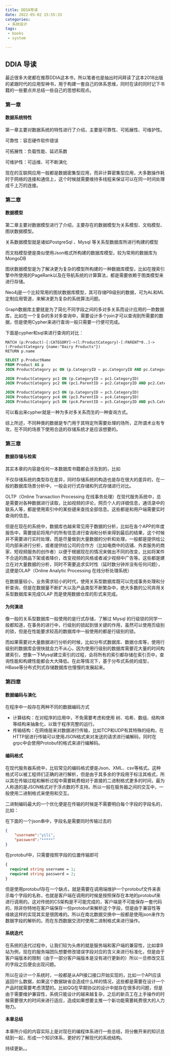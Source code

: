 ```yaml
---
title: DDIA导读
date: 2022-05-02 15:55:33
categories: 
 - 系统设计
tags: 
 - books
 - system

---
```


## DDIA 导读

最近很多大佬都在推荐DDIA这本书，所以笔者也是抽出时间拜读了这本2018出版的紧跟时代的应用型神书，用于构建一套自己的体系思维，同时在读的同时记下书籍的一些要点并总结一些自己的思想和观点。

### 第一章

#### 数据系统特性

第一章主要对数据系统的特性进行了介绍，主要是可靠性、可拓展性、可维护性。

可靠性：容忍硬件软件错误

可拓展性：负载性能、延迟系数

可维护性：可运维、可不断演化



现在的互联网应用一般都是数据密集型应用，而非计算密集型应用，大多数操作耗时于网络的连接和通信上，这个时候就需要维持多线程来保证可以在同一时间处理成千上万的连接。

### 第二章

#### 数据模型

第二章主要对数据模型进行了介绍，主要存在的数据模型为关系模型、文档模型、图状数据模型。

关系数据模型就是诸如PostgreSql 、Mysql 等关系型数据库所进行构建的模型

而文档模型便是类似使用Json格式所构建的数据库模型，较为常用的数据库为MongoDB

图状数据模型是为了解决更为复杂的模型所构建的一种数据库模型，比如在搜索引擎中所使用的PageRank以及在导航系统的计算算法，都是需要依赖于图类模型来进行存储。



Neo4j是一个比较常用的图状数据库模型，其可存储PB级别的数据，可为AL和ML定制应用管道，来解决更为复杂的系统算法问题。

Graph数据库主要就是为了简化不同字段之间的多对多关系而设计应用的一款数据库，比如在一个复杂的多对多查询中，需要设计多个join才可以查询到所需要的数据，但是使用Cypher来进行查询一般只需要一行便可完成。

下面是cypher和sql来进行查询的对比：

```cypher
MATCH (p:Product)-[:CATEGORY]->(l:ProductCategory)-[:PARENT*0..]->(:ProductCategory {name:"Dairy Products"})
RETURN p.name
```

```sql
SELECT p.ProductName
FROM Product AS p
JOIN ProductCategory pc ON (p.CategoryID = pc.CategoryID AND pc.CategoryName = "Dairy Products")

JOIN ProductCategory pc1 ON (p.CategoryID = pc1.CategoryID)
JOIN ProductCategory pc2 ON (pc1.ParentID = pc2.CategoryID AND pc2.CategoryName = "Dairy Products")

JOIN ProductCategory pc3 ON (p.CategoryID = pc3.CategoryID)
JOIN ProductCategory pc4 ON (pc3.ParentID = pc4.CategoryID)
JOIN ProductCategory pc5 ON (pc4.ParentID = pc5.CategoryID AND pc5.CategoryName = "Dairy Products");
```

可以看出来cypher就是一种为多对多关系而生的一种查询方式。

综上所述，不同种类的数据是专门用于其特定所需要处理的场所，正所谓术业有专攻，在不同的场景下使用合适的存储系统才是应该想要的。

### 第三章

#### 数据存储与检索

其实本章的内容是任何一本数据库书籍都会涉及到的，比如

不仅存储系统的类型存在差异，同时存储系统的构造也是存在很大的差异的，在一般的数据库场景分析中，一般会对行式存储和列式存储进行对比。

OLTP（Online Transaction Processing 在线事务处理）在现代服务系统中，总是需要对各种数据进行读取，比如视频的评论，网页个人的详细信息，通讯录中的联系人等，都是使用索引中的某些键来查找全部信息。这些都是和用户端需要实时查询的信息。

但是在现在的系统中，数据库也越来常见用于数据的分析，比如在各个APP的年度报告中，需要提前将用户的所有信息进行查询和分析来得到最后的结果，这个时候并不需要进行实时处理，而是尽量做到大量数据的分析和处理，一般都是提供给公司内部来进行分析，或者提供给公司的合作方（比如电商中的店铺、外卖服务的商家、短视频服务的创作者）以便于根据现在的情况来做出不同的改变，比如将某件不合适的商品下架或者降价，改变视频的风格或者减少视频中广告等。这些都是建立在对大量数据的分析，同时不需要追求实时性（延时数分钟并没有任何问题），这便是OLAP（Online Analytic Processing 在线分析处理系统）

在数据量较小，业务需求较小的时代，使用关系型数据库既可以完成事务处理和分析查询，但是在数据量不断扩大以及产品类型不断繁杂中，绝大多数的公司弃用关系型数据库来完成OLAP 而是使用数据仓库的形式来完成。

#### 为何演进

像一般的关系型数据库一般使用的是行式存储，了解过 Mysql 的行级锁的同学一般都知道，在事务的进行中，行级别的锁起到很关键的作用，虽然可以使用页级别的锁，但是在性能要求较高的数据库中一般使用的都是行级别的锁。

而如果需要对大量数据进行分析的时候，比如分布式数据库、数据仓库等，使用行级别的数据库会很快就会力不从心，因为使用行级别的数据库需要花大量的时间构建索引，想象一下Mysql建立索引的过程，会将所有的索引都存储在索引页中，查询性能和构建性能都会大大降低。在此等情况下，基于分布式系统的成型，HBase等分布式列式存储数据库也慢慢的发展起来。

### 第四章

#### 数据编码与演化

在程序中一般存在两种不同的数据编码方式

- 计算结构：在对程序的应用中，不免需要考虑和使用 树、哈希、数组、结构体等结构来抽象化，以致于程序完整的运行。
- 传输结构：在网络层来对数据进行传输，比如TCP和UDP有其特殊的结构，在HTTP层进行传输可以使用JSON格式来对发送的请求进行编解码，同时在grpc中会使用Protobuf的格式来进行编解码。

#### 编码格式

在现代服务器系统中，比较常见的编码格式便是Json、XML、csv等格式。这种格式可以被工程师们正确的进行解析，但是由于其多余的字段用于标注其格式，所以其在传输过程和解析过程中需要耗费相对于直接的二进制格式更多的时间，最为人称道的是JSON格式对于浮点数的不支持。所以一般在服务器之间的交互中，一般使用二进制格式来使用和交互。

二进制编码最大的一个优化便是在传输的时候是不需要明白每个字段的字段名的，比如：

在下面的一个json串中，字段名是需要同时传输过去的

```json
{
	"username":"yili",
    "password":"*****"
}
```

在protobuf中，只需要按照字段的位置传输即可

```protobuf
{
  required string username = 1;
  required string password = 2;
}
```

但是使用protobuf存在一个缺点，就是需要在调用端维护一个protobuf文件来表示每个字段的名称，也就是客户端在调用的时候是按照保存在本地的protobuf来进行调用的。这对传统的CS架构是不可能完成的，客户端是不可能保存一套代码的，除非你特地在客户端保存一份protobuf来解析这个字段，但是由于兼容性等缘故这样的实现其实是很困难的。所以在南北数据交换中一般都是使用json来作为数据字段的解析的。而在东西数据交流时使用二进制格式来进行操作。

#### 系统迭代

在系统的迭代过程中，让我们较为头疼的就是服务端和客户端的兼容性，比如拿B站为例，现在的服务端团队想要修改错误字段对应的含义来进行标准化，但是由于客户端版本的限制（由于一部分客户端版本是没有进行更新的）所以一旦修改交互的字段之后便会出现问题。

所以在设计一个系统时，一般都是从API接口接口开始实现的，比如一个API应该返回什么数据，如果这个数据缺省会造成什么样的情况，这些都是需要在设计一个产品时就需要考虑清楚的。比如QQ在早期协议的设计中就存在很多的问题，但是由于需要维护兼容性，系统只能设计的越来越复杂，之后的新员工在上手操作的时候需要很大的时间来进行适应，造成如果想要主推一个新功能需要耗费很大的人力物力。

#### 本章总结

本章所介绍的内容实际上是对现在的编程体系进行一些总结，将分散开来的知识总结到一起，形成一个知识体系，更好的了解现代的系统结构。

持续更新。。
